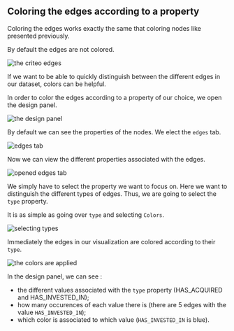 ## Coloring the edges according to a property

Coloring the edges works exactly the same that coloring nodes like presented previously.


By default the edges are not colored.

![the criteo edges](https://dl.dropboxusercontent.com/s/ituxoqm9kkyf6fh/40.png?dl=0)

If we want to be able to quickly distinguish between the different edges in our dataset, colors can be helpful.

In order to color the edges according to a property of our choice, we open the design panel.

![the design panel](https://dl.dropboxusercontent.com/s/rcjf06pghdub3kc/41.png?dl=0)

By default we can see the properties of the nodes. We elect the ```edges``` tab.

![edges tab](https://dl.dropboxusercontent.com/s/rse0rz97itwtlck/42.png?dl=0)

Now we can view the different properties associated with the edges.

![opened edges tab](https://dl.dropboxusercontent.com/s/iz6jcaav9k87thk/43.png?dl=0)

We simply have to select the property we want to focus on. Here we want to distinguish the different types of edges. Thus, we are going to select the ```type``` property.

It is as simple as going over ```type``` and selecting ```Colors```.

![selecting types](https://dl.dropboxusercontent.com/s/n2jy9vh73faxg2j/44.png?dl=0)

Immediately the edges in our visualization are colored according to their ```type```.

![the colors are applied](https://dl.dropboxusercontent.com/s/isb4ghghxw4fvbr/45.png?dl=0)

In the design panel, we can see :
* the different values associated with the ```type``` property (HAS_ACQUIRED and HAS_INVESTED_IN);
* how many occurences of each value there is (there are 5 edges with the value ```HAS_INVESTED_IN```);
* which color is associated to which value (```HAS_INVESTED_IN``` is blue).

